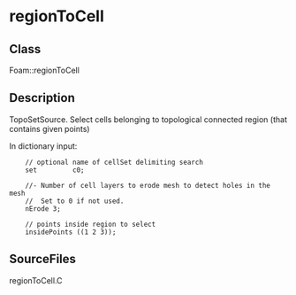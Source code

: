 # regionToCell 
## Class
Foam::regionToCell

## Description
TopoSetSource. Select cells belonging to topological connected region
(that contains given points)

In dictionary input:

        // optional name of cellSet delimiting search
        set         c0;

        //- Number of cell layers to erode mesh to detect holes in the mesh
        //  Set to 0 if not used.
        nErode 3;

        // points inside region to select
        insidePoints ((1 2 3));


## SourceFiles
regionToCell.C

